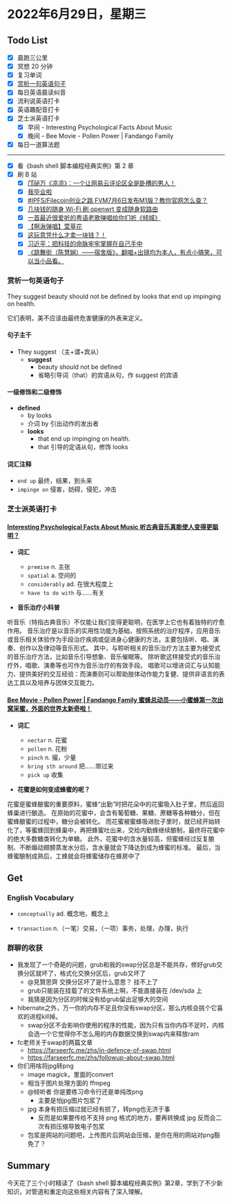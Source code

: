 # 2022年6月29日，星期三

## Todo List

- [x] 晨跑三公里
- [x] 冥想 20 分钟
- [x] 复习单词
- [x] [赏析一句英语句子](#赏析一句英语句子)
- [x] 每日英语晨读纠音
- [x] 流利说英语打卡
- [x] 英语趣配音打卡
- [x] 芝士派英语打卡
  - [x] 早间 - Interesting Psychological Facts About Music
  - [x] 晚间 - Bee Movie - Pollen Power | Fandango Family
- [x] 每日一道算法题
--------
- [x] 看《bash shell 脚本编程经典实例》第 2 章
- [x] 刷 B 站
  - [x] [邝珌万《凉凉》：一个让网易云评论区全是卧槽的男人！](https://b23.tv/avBjr4V)
  - [x] [我毕业啦](https://b23.tv/WmdiVgl)
  - [x] [#IPFS/Filecoin创业之路 FVM7月6日发布M1版？教你官网怎么查？](https://b23.tv/uInJqqR)
  - [x] [几块钱的随身 Wi-Fi 刷 openwrt 变成随身软路由](https://b23.tv/PhIz4ik)
  - [x] [一首最近很爱听的粤语老歌弹唱给你们听《倾城》](https://b23.tv/RAmbSWH)
  - [x] [【啊湫弹唱】萱草花](https://b23.tv/raZ4iae)
  - [x] [这玩意凭什么才卖一块钱？！](https://b23.tv/zUolz8B)
  - [x] [习近平：把科技的命脉牢牢掌握在自己手中](https://b23.tv/M1n6k5o)
  - [x] [《跳舞街（陈慧娴）——宿舍版》，翻唱+出镜均为本人，有点小搞笑，可以当小品看。](https://b23.tv/9NX4JfY)

### 赏析一句英语句子

They suggest beauty should not be defined by looks that end up impinging on health.

它们表明，美不应该由最终危害健康的外表来定义。

#### 句子主干

- They suggest （主+谓+宾从）
  - **suggest**
    - beauty should not be defined
    - 省略引导词（that）的宾语从句，作 suggest 的宾语

#### 一级修饰和二级修饰

- **defined**
  - by looks
  - 介词 by 引出动作的发出者
  - **looks**
    - that end up impinging on health.
    - that 引导的定语从句，修饰 looks

#### 词汇注释

- `end up` 最终，结果，到头来
- `impinge on` 侵害，妨碍，侵犯，冲击

### 芝士派英语打卡

#### [Interesting Psychological Facts About Music 听古典音乐真能使人变得更聪明？](https://reading.baicizhan.com/h5/listen-movie.html?id=767&wxapp=mint_danni_ear#/home)

- **词汇**

  - `premise` n. 主张
  - `spatial` a. 空间的
  - `considerably` ad. 在很大程度上
  - `have to do with` 与……有关

- **音乐治疗小科普**

听音乐（特指古典音乐）不仅能让我们变得更聪明，在医学上它也有着独特的疗愈作用。
音乐治疗是以音乐的实用性功能为基础，按照系统的治疗程序，应用音乐或音乐相关体验作为手段治疗疾病或促进身心健康的方法，主要包括听、唱、演奏、创作以及律动等音乐形式。
其中，与聆听相关的音乐治疗方法主要为接受式的音乐治疗方法，比如音乐引导想象、音乐催眠等。
除听歌这样接受式的音乐治疗外，唱歌、演奏等也可作为音乐治疗的有效手段。
唱歌可以增进词汇与认知能力、提供美好的交互经验：而演奏则可以帮助肢体动作能力复健、提供非语言的表达工具以及培养与团体交互能力。

#### [Bee Movie - Pollen Power | Fandango Family 蜜蜂总动员——小蜜蜂第一次出窝采蜜，外面的世界太新奇啦！](http://reading.baicizhan.com/h5/listen-movie.html?id=768&wxapp=mint_danni_ear#/home)

- **词汇**

  - `nectar` n. 花蜜
  - `pollen` n. 花粉
  - `pinch` n. 撮，少量
  - `bring sth around` 把……带过来
  - `pick up` 收集

- **花蜜是如何变成蜂蜜的呢？**

花蜜是蜜蜂酿蜜的重要原料，蜜蜂“出勤”时把花朵中的花蜜吸入肚子里，然后返回蜂巢进行酿造。
在原始的花蜜中，会含有葡萄糖、果糖、蔗糖等各种糖分，但在蜜蜂酿蜜的过程中，糖分会被转化。
而花蜜被蜜蜂吸进肚子里时，就已经开始转化了，等蜜蜂回到蜂巢中，再把蜂蜜吐出来，交给内勤蜂继续酿制，最终将花蜜中的绝大多数糖类转化为单糖。
此外，花蜜中的含水量较高，但蜜蜂经过反复酿制、不断煽动翅膀蒸发水分后，含水量就会下降达到成为蜂蜜的标准。
最后，当蜂蜜酿制成熟后，工蜂就会将蜂蜜储存在蜂房中了

## Get

### English Vocabulary

- `conceptually` ad. 概念地，概念上

- `transaction` n.（一笔）交易，（一项）事务，处理，办理，执行

### 群聊的收获

- 我发现了一个奇葩的问题，grub和我的swap分区总是不能共存，修好grub交换分区就坏了，格式化交换分区后，grub又坏了
  - @見賢思齊 交换分区坏了是什么意思？ 挂不上了
  - grub只能装在挂载了的文件系统上啊，不能直接装在 /dev/sda 上
  - 我猜是因为分区的时候没有给grub留出足够大的空间
- hibernate之外，万一你的内存不足且你没有swap分区，那么内核会挑个它喜欢的进程kill掉。
  - swap分区不会影响你使用的程序的性能，因为只有当你内存不足时，内核会选一个它觉得你不怎么用的内存数据交换到swap内来释放ram
- fc老师关于swap的两篇文章
  - https://farseerfc.me/zhs/in-defence-of-swap.html
  - https://farseerfc.me/zhs/followup-about-swap.html
- 你们用啥将jpg转png
  - image magick，里面的convert
  - 相当于图片处理方面的 ffmpeg
  - @倾听者 你是要练习命令行还是单纯改png
    - 主要是怕jpg图片包浆了
  - jpg 本身有损压缩过就已经有损了，转png也无济于事
    - 反而是如果要传给不支持 png 格式的地方，要再转换成 jpg 反而会二次有损压缩导致电子包浆
  - 包浆是网站的问题吧，上传图片后网站会压缩，是你在用的网站对png豁免了？

## Summary

今天花了三个小时精读了《bash shell 脚本编程经典实例》第2章，学到了不少新知识，对管道和重定向这些相关内容有了深入理解。

